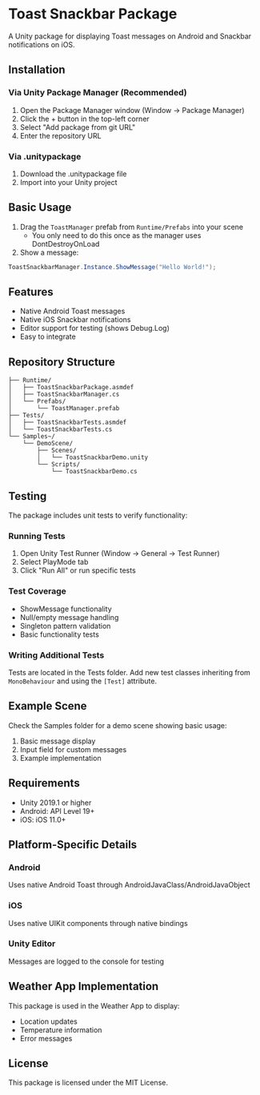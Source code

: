# Toast Snackbar Package

A Unity package for displaying Toast messages on Android and Snackbar notifications on iOS.

## Installation

### Via Unity Package Manager (Recommended)
1. Open the Package Manager window (Window → Package Manager)
2. Click the + button in the top-left corner
3. Select "Add package from git URL"
4. Enter the repository URL

### Via .unitypackage
1. Download the .unitypackage file
2. Import into your Unity project

## Basic Usage
1. Drag the `ToastManager` prefab from `Runtime/Prefabs` into your scene
   - You only need to do this once as the manager uses DontDestroyOnLoad
2. Show a message:
```csharp
ToastSnackbarManager.Instance.ShowMessage("Hello World!");
```

## Features
- Native Android Toast messages
- Native iOS Snackbar notifications
- Editor support for testing (shows Debug.Log)
- Easy to integrate

## Repository Structure
```plaintext
├── Runtime/
│   ├── ToastSnackbarPackage.asmdef
│   ├── ToastSnackbarManager.cs
│   └── Prefabs/
│       └── ToastManager.prefab
├── Tests/
│   ├── ToastSnackbarTests.asmdef
│   └── ToastSnackbarTests.cs
└── Samples~/
    └── DemoScene/
        ├── Scenes/
        │   └── ToastSnackbarDemo.unity
        └── Scripts/
            └── ToastSnackbarDemo.cs
```

## Testing
The package includes unit tests to verify functionality:

### Running Tests
1. Open Unity Test Runner (Window → General → Test Runner)
2. Select PlayMode tab
3. Click "Run All" or run specific tests

### Test Coverage
- ShowMessage functionality
- Null/empty message handling
- Singleton pattern validation
- Basic functionality tests

### Writing Additional Tests
Tests are located in the Tests folder. Add new test classes inheriting from `MonoBehaviour` and using the `[Test]` attribute.

## Example Scene
Check the Samples folder for a demo scene showing basic usage:
1. Basic message display
2. Input field for custom messages
3. Example implementation

## Requirements
- Unity 2019.1 or higher
- Android: API Level 19+
- iOS: iOS 11.0+

## Platform-Specific Details

### Android
Uses native Android Toast through AndroidJavaClass/AndroidJavaObject

### iOS
Uses native UIKit components through native bindings

### Unity Editor
Messages are logged to the console for testing

## Weather App Implementation
This package is used in the Weather App to display:
- Location updates
- Temperature information
- Error messages

## License
This package is licensed under the MIT License.
